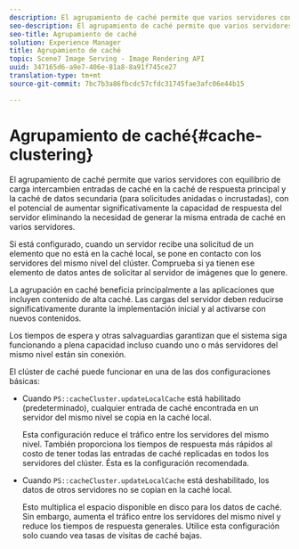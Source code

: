 ```yaml
---
description: El agrupamiento de caché permite que varios servidores con equilibrio de carga intercambien entradas de caché en la caché de respuesta principal y la caché de datos secundaria (para solicitudes anidadas o incrustadas), con el potencial de aumentar significativamente la capacidad de respuesta del servidor eliminando la necesidad de generar la misma entrada de caché en varios servidores.
seo-description: El agrupamiento de caché permite que varios servidores con equilibrio de carga intercambien entradas de caché en la caché de respuesta principal y la caché de datos secundaria (para solicitudes anidadas o incrustadas), con el potencial de aumentar significativamente la capacidad de respuesta del servidor eliminando la necesidad de generar la misma entrada de caché en varios servidores.
seo-title: Agrupamiento de caché
solution: Experience Manager
title: Agrupamiento de caché
topic: Scene7 Image Serving - Image Rendering API
uuid: 347165d6-a9e7-406e-81a8-8a91f745ce27
translation-type: tm+mt
source-git-commit: 7bc7b3a86fbcdc57cfdc31745fae3afc06e44b15

---
```



# Agrupamiento de caché{#cache-clustering}

El agrupamiento de caché permite que varios servidores con equilibrio de carga intercambien entradas de caché en la caché de respuesta principal y la caché de datos secundaria (para solicitudes anidadas o incrustadas), con el potencial de aumentar significativamente la capacidad de respuesta del servidor eliminando la necesidad de generar la misma entrada de caché en varios servidores.

Si está configurado, cuando un servidor recibe una solicitud de un elemento que no está en la caché local, se pone en contacto con los servidores del mismo nivel del clúster. Comprueba si ya tienen ese elemento de datos antes de solicitar al servidor de imágenes que lo genere.

La agrupación en caché beneficia principalmente a las aplicaciones que incluyen contenido de alta caché. Las cargas del servidor deben reducirse significativamente durante la implementación inicial y al activarse con nuevos contenidos.

Los tiempos de espera y otras salvaguardias garantizan que el sistema siga funcionando a plena capacidad incluso cuando uno o más servidores del mismo nivel están sin conexión.

El clúster de caché puede funcionar en una de las dos configuraciones básicas:

* Cuando `PS::cacheCluster.updateLocalCache` está habilitado (predeterminado), cualquier entrada de caché encontrada en un servidor del mismo nivel se copia en la caché local.

   Esta configuración reduce el tráfico entre los servidores del mismo nivel. También proporciona los tiempos de respuesta más rápidos al costo de tener todas las entradas de caché replicadas en todos los servidores del clúster. Ésta es la configuración recomendada.

* Cuando `PS::cacheCluster.updateLocalCache` está deshabilitado, los datos de otros servidores no se copian en la caché local.

   Esto multiplica el espacio disponible en disco para los datos de caché. Sin embargo, aumenta el tráfico entre los servidores del mismo nivel y reduce los tiempos de respuesta generales. Utilice esta configuración solo cuando vea tasas de visitas de caché bajas.

